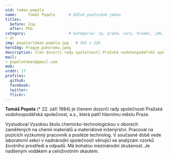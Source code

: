 ```yaml
---
uid: tomas.popela
name:     Tomáš Popela  	# běžně používáné jméno
titles:
  before: Ing.
  after: PhD.
category:                 	# kategorie: rp, praha, vary, hradec, jmk, senat
- dr
img: people/tomas-popela.jpg   # 165 x 220
heroImg: Prague_panorama.jpeg
description: člen dozorčí rady společnosti Pražská vodohospodářská společnost, a.s.     	# kratký popis, max 160 znaků
mail:
- popelatomas@gmail.com
mob:
orddr: 17
profiles:
  github:       
  facebook:    
  twitter: 		  
  flickr:		  
---
```


**Tomáš Popela** (* 22. září 1984) je členem dozorčí rady společnosti Pražská vodohospodářská společnost, a.s., která patří hlavnímu městu Praze.

Vystudoval Vysokou školu chemicko-technologickou v oborech zaměřených na chemii materiálů a materiálové inženýrství. Pracoval na pozicích výzkumný pracovník a posléze technolog. V současné době vede laboratorní sekci v nadnárodní společnosti věnující se analýzám vzorků životního prostředí a odpadů. Má bohatou mezinárodní zkušenost. Je nadšeným vodákem a celoživotním skautem.


